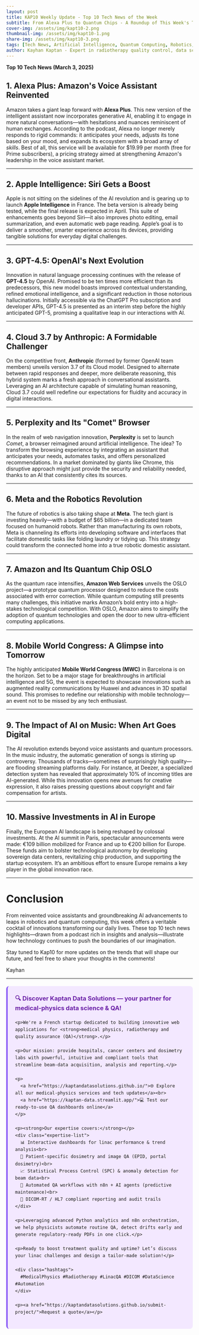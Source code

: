 ```yaml
---
layout: post
title: KAP10 Weekly Update - Top 10 Tech News of the Week
subtitle: From Alexa Plus to Quantum Chips - A Roundup of This Week's Top Tech Innovations
cover-img: /assets/img/kapt10-2.png
thumbnail-img: /assets/img/kapt10-1.png
share-img: /assets/img/kapt10-3.png
tags: [Tech News, Artificial Intelligence, Quantum Computing, Robotics, Innovation]
author: Kayhan Kaptan - Expert in radiotherapy quality control, data science and automation
---
```

**Top 10 Tech News (March 3, 2025)**

## 1. Alexa Plus: Amazon's Voice Assistant Reinvented

Amazon takes a giant leap forward with **Alexa Plus**. This new version of the intelligent assistant now incorporates generative AI, enabling it to engage in more natural conversations—with hesitations and nuances reminiscent of human exchanges. According to the podcast, Alexa no longer merely responds to rigid commands: it anticipates your needs, adjusts its tone based on your mood, and expands its ecosystem with a broad array of *skills*. Best of all, this service will be available for $19.99 per month (free for Prime subscribers), a pricing strategy aimed at strengthening Amazon's leadership in the voice assistant market.

---

## 2. Apple Intelligence: Siri Gets a Boost

Apple is not sitting on the sidelines of the AI revolution and is gearing up to launch **Apple Intelligence** in France. The beta version is already being tested, while the final release is expected in April. This suite of enhancements goes beyond Siri—it also improves photo editing, email summarization, and even automatic web page reading. Apple’s goal is to deliver a smoother, smarter experience across its devices, providing tangible solutions for everyday digital challenges.

---

## 3. GPT-4.5: OpenAI's Next Evolution

Innovation in natural language processing continues with the release of **GPT-4.5** by OpenAI. Promised to be ten times more efficient than its predecessors, this new model boasts improved contextual understanding, refined emotional intelligence, and a significant reduction in those notorious hallucinations. Initially accessible via the ChatGPT Pro subscription and developer APIs, GPT-4.5 is presented as an interim step before the highly anticipated GPT-5, promising a qualitative leap in our interactions with AI.

---

## 4. Cloud 3.7 by Anthropic: A Formidable Challenger

On the competitive front, **Anthropic** (formed by former OpenAI team members) unveils version 3.7 of its Cloud model. Designed to alternate between rapid responses and deeper, more deliberate reasoning, this hybrid system marks a fresh approach in conversational assistants. Leveraging an AI architecture capable of simulating human reasoning, Cloud 3.7 could well redefine our expectations for fluidity and accuracy in digital interactions.

---

## 5. Perplexity and Its "Comet" Browser

In the realm of web navigation innovation, **Perplexity** is set to launch *Comet*, a browser reimagined around artificial intelligence. The idea? To transform the browsing experience by integrating an assistant that anticipates your needs, automates tasks, and offers personalized recommendations. In a market dominated by giants like Chrome, this disruptive approach might just provide the security and reliability needed, thanks to an AI that consistently cites its sources.

---

## 6. Meta and the Robotics Revolution

The future of robotics is also taking shape at **Meta**. The tech giant is investing heavily—with a budget of $65 billion—in a dedicated team focused on humanoid robots. Rather than manufacturing its own robots, Meta is channeling its efforts into developing software and interfaces that facilitate domestic tasks like folding laundry or tidying up. This strategy could transform the connected home into a true robotic domestic assistant.

---

## 7. Amazon and Its Quantum Chip OSLO

As the quantum race intensifies, **Amazon Web Services** unveils the OSLO project—a prototype quantum processor designed to reduce the costs associated with error correction. While quantum computing still presents many challenges, this initiative marks Amazon’s bold entry into a high-stakes technological competition. With OSLO, Amazon aims to simplify the adoption of quantum technologies and open the door to new ultra-efficient computing applications.

---

## 8. Mobile World Congress: A Glimpse into Tomorrow

The highly anticipated **Mobile World Congress (MWC)** in Barcelona is on the horizon. Set to be a major stage for breakthroughs in artificial intelligence and 5G, the event is expected to showcase innovations such as augmented reality communications by Huawei and advances in 3D spatial sound. This promises to redefine our relationship with mobile technology—an event not to be missed by any tech enthusiast.

---

## 9. The Impact of AI on Music: When Art Goes Digital

The AI revolution extends beyond voice assistants and quantum processors. In the music industry, the automatic generation of songs is stirring up controversy. Thousands of tracks—sometimes of surprisingly high quality—are flooding streaming platforms daily. For instance, at Deezer, a specialized detection system has revealed that approximately 10% of incoming titles are AI-generated. While this innovation opens new avenues for creative expression, it also raises pressing questions about copyright and fair compensation for artists.

---

## 10. Massive Investments in AI in Europe

Finally, the European AI landscape is being reshaped by colossal investments. At the AI summit in Paris, spectacular announcements were made: €109 billion mobilized for France and up to €200 billion for Europe. These funds aim to bolster technological autonomy by developing sovereign data centers, revitalizing chip production, and supporting the startup ecosystem. It’s an ambitious effort to ensure Europe remains a key player in the global innovation race.

---

# Conclusion

From reinvented voice assistants and groundbreaking AI advancements to leaps in robotics and quantum computing, this week offers a veritable cocktail of innovations transforming our daily lives. These top 10 tech news highlights—drawn from a podcast rich in insights and analysis—illustrate how technology continues to push the boundaries of our imagination.

Stay tuned to Kap10 for more updates on the trends that will shape our future, and feel free to share your thoughts in the comments!

Kayhan

---


<html lang="fr">
<head>
    <meta charset="UTF-8">
    <meta name="viewport" content="width=device-width, initial-scale=1.0">
    <title>Kaptan Data Solutions</title>
    <style>
        .citation {
            background-color: #f3e8ff;
            border-left: 4px solid #8b5cf6;
            padding: 20px;
            margin: 20px 0;
            border-radius: 8px;
            font-family: -apple-system, BlinkMacSystemFont, 'Segoe UI', Roboto, sans-serif;
            line-height: 1.6;
        }
        .citation h3 {
            color: #6b21a8;
            margin-top: 0;
        }
        .citation a {
            color: #7c3aed;
            text-decoration: none;
        }
        .citation a:hover {
            text-decoration: underline;
        }
        .expertise-list {
            margin: 15px 0;
        }
        .hashtags {
            font-weight: bold;
            color: #7c3aed;
            margin-top: 15px;
        }
    </style>
</head>
<body>
  <div class="citation">
    <h3>🔍 Discover Kaptan Data Solutions — your partner for medical-physics data science & QA!</h3>

    <p>We're a French startup dedicated to building innovative web applications for <strong>medical physics, radiotherapy and quality assurance (QA)</strong>.</p>

    <p>Our mission: provide hospitals, cancer centers and dosimetry labs with powerful, intuitive and compliant tools that streamline beam-data acquisition, analysis and reporting.</p>

    <p>
      <a href="https://kaptandatasolutions.github.io/">🌐 Explore all our medical-physics services and tech updates</a><br>
      <a href="https://kaptan-data.streamlit.app/">💻 Test our ready-to-use QA dashboards online</a>
    </p>

    <p><strong>Our expertise covers:</strong></p>
    <div class="expertise-list">
      📊 Interactive dashboards for linac performance & trend analysis<br>
      🔬 Patient-specific dosimetry and image QA (EPID, portal dosimetry)<br>
      📈 Statistical Process Control (SPC) & anomaly detection for beam data<br>
      🤖 Automated QA workflows with n8n + AI agents (predictive maintenance)<br>
      📑 DICOM-RT / HL7 compliant reporting and audit trails
    </div>

    <p>Leveraging advanced Python analytics and n8n orchestration, we help physicists automate routine QA, detect drifts early and generate regulatory-ready PDFs in one click.</p>

    <p>Ready to boost treatment quality and uptime? Let’s discuss your linac challenges and design a tailor-made solution!</p>

    <div class="hashtags">
      #MedicalPhysics #Radiotherapy #LinacQA #DICOM #DataScience #Automation
    </div>

    <p><a href="https://kaptandatasolutions.github.io/submit-project/">Request a quote</a></p>
  </div>
</body>
</html>